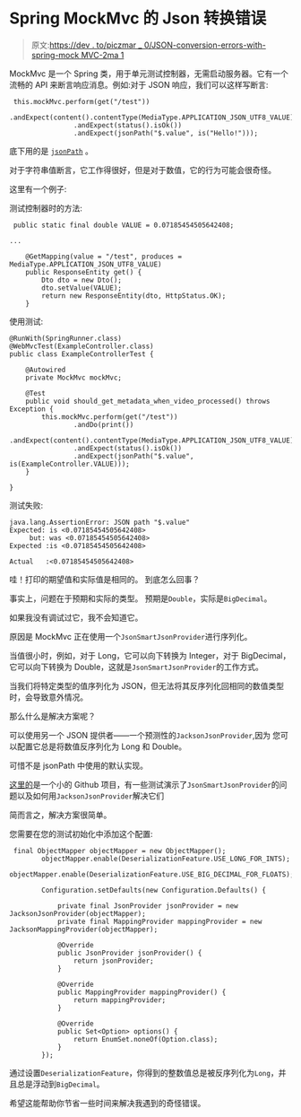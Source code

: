 # Spring MockMvc 的 Json 转换错误

> 原文:[https://dev . to/piczmar _ 0/JSON-conversion-errors-with-spring-mock MVC-2ma 1](https://dev.to/piczmar_0/json-conversion-errors-with-spring-mockmvc-2ma1)

MockMvc 是一个 Spring 类，用于单元测试控制器，无需启动服务器。它有一个流畅的 API 来断言响应消息。例如:对于 JSON 响应，我们可以这样写断言:

```
 this.mockMvc.perform(get("/test"))
                .andExpect(content().contentType(MediaType.APPLICATION_JSON_UTF8_VALUE))
                .andExpect(status().isOk())
                .andExpect(jsonPath("$.value", is("Hello!"))); 
```

底下用的是 [`jsonPath`](https://github.com/json-path/JsonPath) 。

对于字符串值断言，它工作得很好，但是对于数值，它的行为可能会很奇怪。

这里有一个例子:

测试控制器时的方法:

```
 public static final double VALUE = 0.07185454505642408;

...

    @GetMapping(value = "/test", produces = MediaType.APPLICATION_JSON_UTF8_VALUE)
    public ResponseEntity get() {
        Dto dto = new Dto();
        dto.setValue(VALUE);
        return new ResponseEntity(dto, HttpStatus.OK);
    } 
```

使用测试:

```
@RunWith(SpringRunner.class)
@WebMvcTest(ExampleController.class)
public class ExampleControllerTest {

    @Autowired
    private MockMvc mockMvc;

    @Test
    public void should_get_metadata_when_video_processed() throws Exception {
        this.mockMvc.perform(get("/test"))
                .andDo(print())
                .andExpect(content().contentType(MediaType.APPLICATION_JSON_UTF8_VALUE))
                .andExpect(status().isOk())
                .andExpect(jsonPath("$.value", is(ExampleController.VALUE)));
    }

} 
```

测试失败:

```
java.lang.AssertionError: JSON path "$.value"
Expected: is <0.07185454505642408>
     but: was <0.07185454505642408>
Expected :is <0.07185454505642408>

Actual   :<0.07185454505642408> 
```

哇！打印的期望值和实际值是相同的。
到底怎么回事？

事实上，问题在于预期和实际的类型。
预期是`Double`，实际是`BigDecimal`。

如果我没有调试过它，我不会知道它。

原因是 MockMvc 正在使用一个`JsonSmartJsonProvider`进行序列化。

当值很小时，例如，对于 Long，它可以向下转换为 Integer，对于 BigDecimal，它可以向下转换为 Double，这就是`JsonSmartJsonProvider`的工作方式。

当我们将特定类型的值序列化为 JSON，但无法将其反序列化回相同的数值类型时，会导致意外情况。

那么什么是解决方案呢？

可以使用另一个 JSON 提供者——一个预测性的`JacksonJsonProvider`,因为
您可以配置它总是将数值反序列化为 Long 和 Double。

可惜不是 jsonPath 中使用的默认实现。

[这里的](https://github.com/piczmar/spring-mockmvc-error)是一个小的 Github 项目，有一些测试演示了`JsonSmartJsonProvider`的问题以及如何用`JacksonJsonProvider`解决它们

简而言之，解决方案很简单。

您需要在您的测试初始化中添加这个配置:

```
 final ObjectMapper objectMapper = new ObjectMapper();
        objectMapper.enable(DeserializationFeature.USE_LONG_FOR_INTS);
        objectMapper.enable(DeserializationFeature.USE_BIG_DECIMAL_FOR_FLOATS);

        Configuration.setDefaults(new Configuration.Defaults() {

            private final JsonProvider jsonProvider = new JacksonJsonProvider(objectMapper);
            private final MappingProvider mappingProvider = new JacksonMappingProvider(objectMapper);

            @Override
            public JsonProvider jsonProvider() {
                return jsonProvider;
            }

            @Override
            public MappingProvider mappingProvider() {
                return mappingProvider;
            }

            @Override
            public Set<Option> options() {
                return EnumSet.noneOf(Option.class);
            }
        }); 
```

通过设置`DeserializationFeature`，你得到的整数值总是被反序列化为`Long`，并且总是浮动到`BigDecimal`。

希望这能帮助你节省一些时间来解决我遇到的奇怪错误。